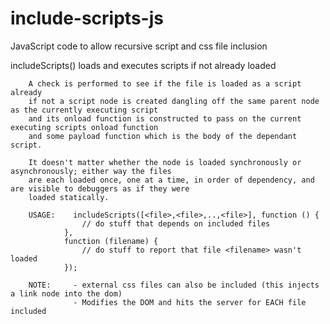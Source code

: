 # include-scripts-js
JavaScript code to allow recursive script and css file inclusion

 includeScripts() loads and executes scripts if not already loaded
    
        A check is performed to see if the file is loaded as a script already
        if not a script node is created dangling off the same parent node as the currently executing script
        and its onload function is constructed to pass on the current executing scripts onload function 
        and some payload function which is the body of the dependant script.
        
        It doesn't matter whether the node is loaded synchronously or asynchronously; either way the files
        are each loaded once, one at a time, in order of dependency, and are visible to debuggers as if they were
        loaded statically.
        
        USAGE:    includeScripts([<file>,<file>,..,<file>], function () {
                    // do stuff that depends on included files
                },
                function (filename) {
                    // do stuff to report that file <filename> wasn't loaded 
                });
        
        NOTE:     - external css files can also be included (this injects a link node into the dom)
                  - Modifies the DOM and hits the server for EACH file included
